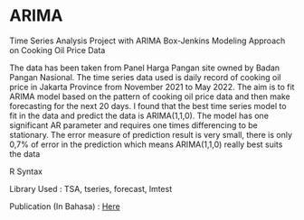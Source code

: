 # ARIMA
Time Series Analysis Project with ARIMA Box-Jenkins Modeling Approach on Cooking Oil Price Data

The data has been taken from Panel Harga Pangan site owned by Badan Pangan Nasional. The time series data used is daily record of cooking oil price in Jakarta Province from November 2021 to May 2022. The aim is to fit ARIMA model based on the pattern of cooking oil price data and then make forecasting for the next 20 days.
I found that the best time series model to fit in the data and predict the data is ARIMA(1,1,0). The model has one significant AR parameter and requires one times differencing to be stationary. The error measure of prediction result is very small, there is only 0,7% of error in the prediction which means ARIMA(1,1,0) really best suits the data  

R Syntax

Library Used : TSA, tseries, forecast, lmtest

Publication (In Bahasa) : [Here](https://dewikinasih.medium.com/pemodelan-arima-box-jenkins-pada-harga-minyak-kemasan-sederhana-di-dki-jakarta-tahun-2022-dengan-d2db95469d48)
